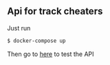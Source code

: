 ## Api for track cheaters

Just run

```bash
$ docker-compose up
```

Then go to [here](http://localhost:3000/api) to test the API
